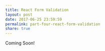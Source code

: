 ```yaml
---
title: React Form Validation
layout: post
date: 2017-06-25 23:59:59
permalink: part-four-react-form-validation
share: true
---
```


Coming Soon!
